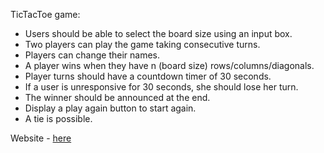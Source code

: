 TicTacToe game:

-   Users should be able to select the board size using an input box.
-   Two players can play the game taking consecutive turns.
-   Players can change their names.
-   A player wins when they have n (board size) rows/columns/diagonals.
-   Player turns should have a countdown timer of 30 seconds.
-   If a user is unresponsive for 30 seconds, she should lose her turn.
-   The winner should be announced at the end.
-   Display a play again button to start again.
-   A tie is possible.

Website - [here](ticks-and-tacks.netlify.app)
